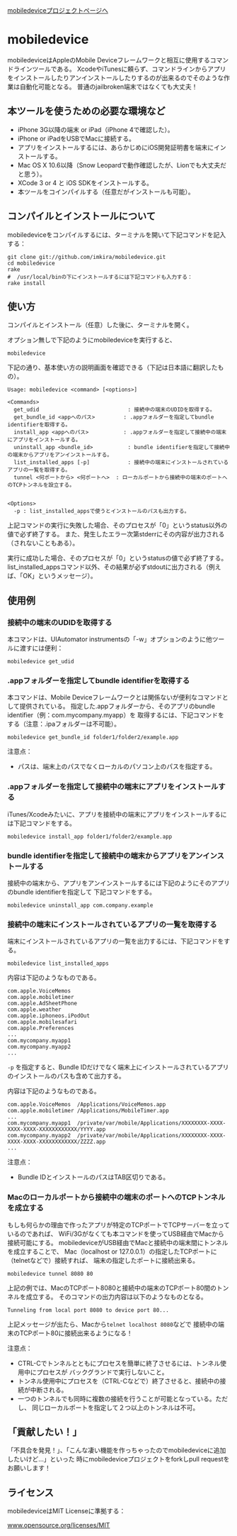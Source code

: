 [mobiledeviceプロジェクトページへ](https://github.com/imkira/mobiledevice)

mobiledevice
============

mobiledeviceはAppleのMobile Deviceフレームワークと相互に使用するコマンドラインツールである。
XcodeやiTunesに頼らず、コマンドラインからアプリをインストールしたりアンインストールしたりするのが出来るのでそのような作業は自動化可能となる。
普通のjailbroken端末ではなくても大丈夫！

## 本ツールを使うための必要な環境など

* iPhone 3G以降の端末 or iPad（iPhone 4で確認した）。
* iPhone or iPadをUSBでMacに接続する。
* アプリをインストールするには、あらかじめにiOS開発証明書を端末にインストールする。
* Mac OS X 10.6以降（Snow Leopardで動作確認したが、Lionでも大丈夫だと思う）。
* XCode 3 or 4 と iOS SDKをインストールする。
* 本ツールをコインパイルする（任意だがインストールも可能）。

## コンパイルとインストールについて

mobiledeviceをコンパイルするには、ターミナルを開いて下記コマンドを記入する：

```
git clone git://github.com/imkira/mobiledevice.git
cd mobiledevice
rake
#  /usr/local/binの下にインストールするには下記コマンドも入力する：
rake install
```

## 使い方

コンパイルとインストール（任意）した後に、ターミナルを開く。

オプション無しで下記のようにmobiledeviceを実行すると、

```
mobiledevice
```

下記の通り、基本使い方の説明画面を確認できる（下記は日本語に翻訳したもの）。

```
Usage: mobiledevice <command> [<options>]

<Commands>
  get_udid                            : 接続中の端末のUDIDを取得する。
  get_bundle_id <appへのパス>         : .appフォルダーを指定してbundle identifierを取得する。
  install_app <appへのパス>           : .appフォルダーを指定して接続中の端末にアプリをインストールする。
  uninstall_app <bundle_id>           : bundle identifierを指定して接続中の端末からアプリをアンインストールする。
  list_installed_apps [-p]            : 接続中の端末にインストールされているアプリの一覧を取得する。
  tunnel <何ポートから> <何ポートへ>  : ローカルポートから接続中の端末のポートへのTCPトンネルを設立する。


<Options>
  -p : list_installed_appsで使うとインストールのパスも出力する。
```

上記コマンドの実行に失敗した場合、そのプロセスが「0」というstatus以外の値で必ず終了する。
また、発生したエラー次第stderrにその内容が出力される（されないこともある）。

実行に成功した場合、そのプロセスが「0」というstatusの値で必ず終了する。
list_installed_appsコマンド以外、その結果が必ずstdoutに出力される（例えば、「OK」というメッセージ）。

## 使用例

### 接続中の端末のUDIDを取得する

本コマンドは、UIAutomator instrumentsの「-w」オプションのように他ツールに渡すには便利：

```
mobiledevice get_udid
```

### .appフォルダーを指定してbundle identifierを取得する

本コマンドは、Mobile Deviceフレームワークとは関係ないが便利なコマンドとして提供されている。
指定した.appフォルダーから、そのアプリのbundle identifier（例：com.mycompany.myapp）を
取得するには、下記コマンドをする（注意：.ipaフォルダーは不可能）。

```
mobiledevice get_bundle_id folder1/folder2/example.app
```

注意点：

* パスは、端末上のパスでなくローカルのパソコン上のパスを指定する。

### .appフォルダーを指定して接続中の端末にアプリをインストールする

iTunes/Xcodeみたいに、アプリを接続中の端末にアプリをインストールするには下記コマンドをする。

```
mobiledevice install_app folder1/folder2/example.app
```

### bundle identifierを指定して接続中の端末からアプリをアンインストールする

接続中の端末から、アプリをアンインストールするには下記のようにそのアプリのbundle identifierを指定して
下記コマンドをする。

```
mobiledevice uninstall_app com.company.example
```

### 接続中の端末にインストールされているアプリの一覧を取得する

端末にインストールされているアプリの一覧を出力するには、下記コマンドをする。

```
mobiledevice list_installed_apps
```

内容は下記のようなものである。

```
com.apple.VoiceMemos
com.apple.mobiletimer
com.apple.AdSheetPhone
com.apple.weather
com.apple.iphoneos.iPodOut
com.apple.mobilesafari
com.apple.Preferences
...
com.mycompany.myapp1
com.mycompany.myapp2
...
```

```-p``` を指定すると、Bundle
IDだけでなく端末上にインストールされているアプリのインストールのパスも含めて出力する。

内容は下記のようなものである。

```
com.apple.VoiceMemos  /Applications/VoiceMemos.app
com.apple.mobiletimer /Applications/MobileTimer.app
...
com.mycompany.myapp1  /private/var/mobile/Applications/XXXXXXXX-XXXX-XXXX-XXXX-XXXXXXXXXXXX/YYYY.app
com.mycompany.myapp2  /private/var/mobile/Applications/XXXXXXXX-XXXX-XXXX-XXXX-XXXXXXXXXXXX/ZZZZ.app
...
```

注意点：

* Bundle IDとインストールのパスはTAB区切りである。

### Macのローカルポートから接続中の端末のポートへのTCPトンネルを成立する

もしも何らかの理由で作ったアプリが特定のTCPポートでTCPサーバーを立っているのであれば、
WiFi/3Gがなくても本コマンドを使ってUSB経由でMacから接続可能にする。
mobiledeviceがUSB経由でMacと接続中の端末間にトンネルを成立することで、
Mac（localhost or 127.0.0.1）の指定したTCPポートに（telnetなどで）接続すれば、
端末の指定したポートに接続出来る。

```
mobiledevice tunnel 8080 80
```

上記の例では、MacのTCPポート8080と接続中の端末のTCPポート80間のトンネルを成立する。
そのコマンドの出力内容は以下のようなものとなる。

```
Tunneling from local port 8080 to device port 80...
```

上記メッセージが出たら、Macから`telnet localhost 8080`などで
接続中の端末のTCPポート80に接続出来るようになる！

注意点：

* CTRL-Cでトンネルとともにプロセスを簡単に終了させるには、トンネル使用中にプロセスが
バックグランドで実行しないこと。
* トンネル使用中にプロセスを（CTRL-Cなどで）終了させると、接続中の接続が中断される。
* 一つのトンネルでも同時に複数の接続を行うことが可能となっている。ただし、
同じローカルポートを指定して２つ以上のトンネルは不可。

## 「貢献したい！」

「不具合を発見！」、「こんな凄い機能を作っちゃったのでmobiledeviceに追加したいけど...」といった
時にmobiledeviceプロジェクトをforkしpull requestをお願いします！

## ライセンス

mobiledeviceはMIT Licenseに準拠する：

www.opensource.org/licenses/MIT

